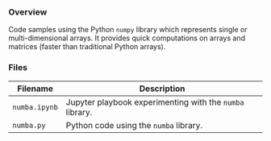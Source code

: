 ### Overview

Code samples using the Python `numpy` library which represents single or multi-dimensional arrays.  It provides quick 
computations on arrays and matrices (faster than traditional Python arrays).

### Files

| Filename          | Description                                                                   |
|-------------------|-------------------------------------------------------------------------------|
| `numba.ipynb`     | Jupyter playbook experimenting with the `numba` library.                      |
| `numba.py`        | Python code using the `numba` library.                                        |